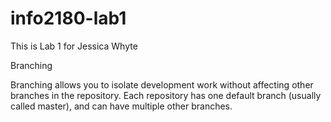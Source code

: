 # info2180-lab1

This is Lab 1 for Jessica Whyte

Branching 

Branching allows you to isolate development work without affecting other branches in the repository. Each repository has one default branch (usually called master), and can have multiple other branches.

